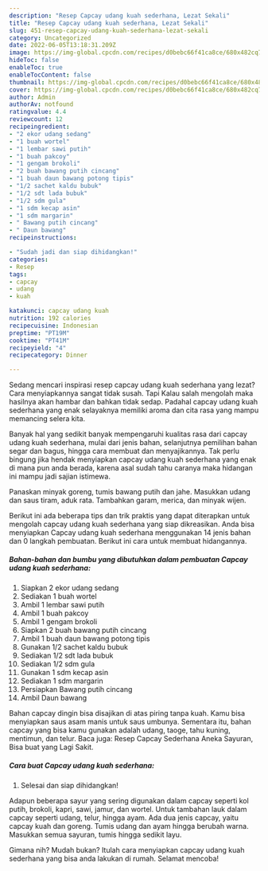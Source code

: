 ```yaml
---
description: "Resep Capcay udang kuah sederhana, Lezat Sekali"
title: "Resep Capcay udang kuah sederhana, Lezat Sekali"
slug: 451-resep-capcay-udang-kuah-sederhana-lezat-sekali
category: Uncategorized
date: 2022-06-05T13:18:31.209Z
image: https://img-global.cpcdn.com/recipes/d0bebc66f41ca8ce/680x482cq70/capcay-udang-kuah-sederhana-foto-resep-utama.jpg
hideToc: false
enableToc: true
enableTocContent: false
thumbnail: https://img-global.cpcdn.com/recipes/d0bebc66f41ca8ce/680x482cq70/capcay-udang-kuah-sederhana-foto-resep-utama.jpg
cover: https://img-global.cpcdn.com/recipes/d0bebc66f41ca8ce/680x482cq70/capcay-udang-kuah-sederhana-foto-resep-utama.jpg
author: Admin
authorAv: notfound
ratingvalue: 4.4
reviewcount: 12
recipeingredient:
- "2 ekor udang sedang"
- "1 buah wortel"
- "1 lembar sawi putih"
- "1 buah pakcoy"
- "1 gengam brokoli"
- "2 buah bawang putih cincang"
- "1 buah daun bawang potong tipis"
- "1/2 sachet kaldu bubuk"
- "1/2 sdt lada bubuk"
- "1/2 sdm gula"
- "1 sdm kecap asin"
- "1 sdm margarin"
- " Bawang putih cincang"
- " Daun bawang"
recipeinstructions:

- "Sudah jadi dan siap dihidangkan!"
categories:
- Resep
tags:
- capcay
- udang
- kuah

katakunci: capcay udang kuah 
nutrition: 192 calories
recipecuisine: Indonesian
preptime: "PT19M"
cooktime: "PT41M"
recipeyield: "4"
recipecategory: Dinner

---
```



Sedang mencari inspirasi resep capcay udang kuah sederhana yang lezat? Cara menyiapkannya sangat tidak susah. Tapi Kalau salah mengolah maka hasilnya akan hambar dan bahkan tidak sedap. Padahal capcay udang kuah sederhana yang enak selayaknya memiliki aroma dan cita rasa yang mampu memancing selera kita.


Banyak hal yang sedikit banyak mempengaruhi kualitas rasa dari capcay udang kuah sederhana, mulai dari jenis bahan, selanjutnya pemilihan bahan segar dan bagus, hingga cara membuat dan menyajikannya. Tak perlu bingung jika hendak menyiapkan capcay udang kuah sederhana yang enak di mana pun anda berada, karena asal sudah tahu caranya maka hidangan ini mampu jadi sajian istimewa.

Panaskan minyak goreng, tumis bawang putih dan jahe. Masukkan udang dan saus tiram, aduk rata. Tambahkan garam, merica, dan minyak wijen.


Berikut ini ada beberapa tips dan trik praktis yang dapat diterapkan untuk mengolah capcay udang kuah sederhana yang siap dikreasikan. Anda bisa menyiapkan Capcay udang kuah sederhana menggunakan 14 jenis bahan dan 0 langkah pembuatan. Berikut ini cara untuk membuat hidangannya.

<!--inarticleads1-->

##### Bahan-bahan dan bumbu yang dibutuhkan dalam pembuatan Capcay udang kuah sederhana:

1. Siapkan 2 ekor udang sedang
1. Sediakan 1 buah wortel
1. Ambil 1 lembar sawi putih
1. Ambil 1 buah pakcoy
1. Ambil 1 gengam brokoli
1. Siapkan 2 buah bawang putih cincang
1. Ambil 1 buah daun bawang potong tipis
1. Gunakan 1/2 sachet kaldu bubuk
1. Sediakan 1/2 sdt lada bubuk
1. Sediakan 1/2 sdm gula
1. Gunakan 1 sdm kecap asin
1. Sediakan 1 sdm margarin
1. Persiapkan  Bawang putih cincang
1. Ambil  Daun bawang


Bahan capcay dingin bisa disajikan di atas piring tanpa kuah. Kamu bisa menyiapkan saus asam manis untuk saus umbunya. Sementara itu, bahan capcay yang bisa kamu gunakan adalah udang, taoge, tahu kuning, mentimun, dan telur. Baca juga: Resep Capcay Sederhana Aneka Sayuran, Bisa buat yang Lagi Sakit. 

<!--inarticleads2-->

##### Cara buat Capcay udang kuah sederhana:


1. Selesai dan siap dihidangkan!

Adapun beberapa sayur yang sering digunakan dalam capcay seperti kol putih, brokoli, kapri, sawi, jamur, dan wortel. Untuk tambahan lauk dalam capcay seperti udang, telur, hingga ayam. Ada dua jenis capcay, yaitu capcay kuah dan goreng. Tumis udang dan ayam hingga berubah warna. Masukkan semua sayuran, tumis hingga sedikit layu. 

Gimana nih? Mudah bukan? Itulah cara menyiapkan capcay udang kuah sederhana yang bisa anda lakukan di rumah. Selamat mencoba!
